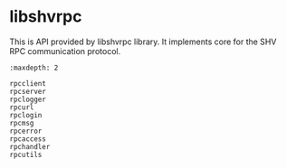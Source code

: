 # libshvrpc

This is API provided by libshvrpc library. It implements core for the SHV RPC
communication protocol.

```{toctree}
:maxdepth: 2

rpcclient
rpcserver
rpclogger
rpcurl
rpclogin
rpcmsg
rpcerror
rpcaccess
rpchandler
rpcutils
```
